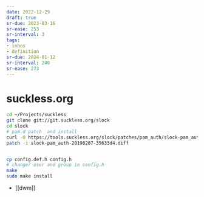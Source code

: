 ```yaml
---
date: 2022-12-29
draft: true
sr-due: 2023-03-16
sr-ease: 253
sr-interval: 3
tags:
- inbox
- definition
sr-due: 2024-01-12
sr-interval: 240
sr-ease: 273
---
```


# suckless.org


```{.bash org-language="sh"}
cd ~/Projects/suckless
git clone git://git.suckless.org/slock
cd slock
# pam.d patch  and install
curl -O https://tools.suckless.org/slock/patches/pam_auth/slock-pam_auth-20190207-35633d4.diff
patch -i slock-pam_auth-20190207-35633d4.diff


cp config.def.h config.h
# changer user and group in config.h
make
sudo make install
```

- [[dwm]]